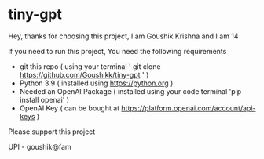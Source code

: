 # tiny-gpt

Hey, thanks for choosing this project, I am Goushik Krishna and I am 14 

If you need to run this project, You need the following requirements

- git this repo ( using your terminal ' git clone https://github.com/Goushikk/tiny-gpt ' )
- Python 3.9 ( installed using https://python.org )
- Needed an OpenAI Package ( installed using your code terminal 'pip install openai' )
- OpenAI Key ( can be bought at https://platform.openai.com/account/api-keys )

Please support this project 

UPI - goushik@fam
